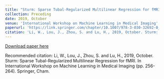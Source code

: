 ```yaml
---
title: "Sturm: Sparse Tubal-Regularized Multilinear Regression for fMRI"
collection: Preceding
date: 2019, October
venue: 'International Workshop on Machine Learning in Medical Imaging'
paperurl: 'https://link.springer.com/chapter/10.1007/978-3-030-32692-0_30'
citation: 'Li, W., Lou, J., Zhou, S. and Lu, H., 2019, October. Sturm: Sparse Tubal-Regularized Multilinear Regression for fMRI. In International Workshop on Machine Learning in Medical Imaging (pp. 256-264). Springer, Cham.'
---
```

<!---This paper is about the number 2. The number 3 is left for future work.-->

[Download paper here](https://link.springer.com/chapter/10.1007/978-3-030-32692-0_30)

Recommended citation: Li, W., Lou, J., Zhou, S. and Lu, H., 2019, October. Sturm: Sparse Tubal-Regularized Multilinear Regression for fMRI. In International Workshop on Machine Learning in Medical Imaging (pp. 256-264). Springer, Cham.
<!---permalink: /publication/2010-10-01-paper-title-number-2-->
<!---excerpt: 'This paper is about the number 2. The number 3 is left for future work.'.-->
<!---&quot;Paper Title Number 2.&quot; <i>arxiv</i>. 1(2).-->
